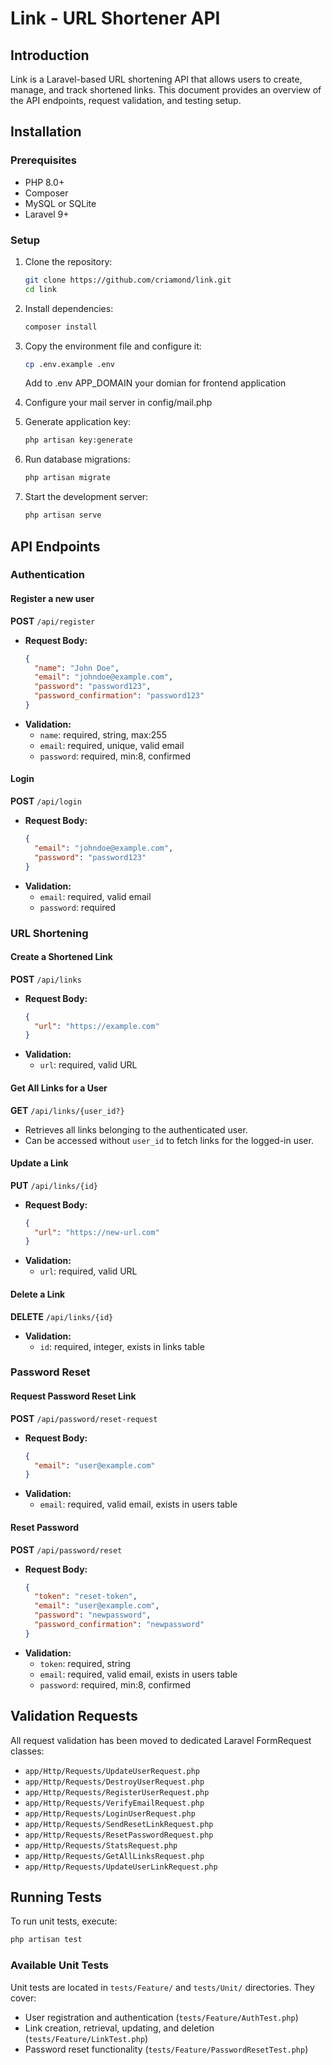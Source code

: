 # Link - URL Shortener API

## Introduction
Link is a Laravel-based URL shortening API that allows users to create, manage, and track shortened links. This document provides an overview of the API endpoints, request validation, and testing setup.

## Installation

### Prerequisites
- PHP 8.0+
- Composer
- MySQL or SQLite
- Laravel 9+

### Setup
1. Clone the repository:
   ```sh
   git clone https://github.com/criamond/link.git
   cd link
   ```
2. Install dependencies:
   ```sh
   composer install
   ```
3. Copy the environment file and configure it:
   ```sh
   cp .env.example .env
   ```
   Add to .env APP_DOMAIN your domian for frontend application

4. Configure your mail server in config/mail.php

5. Generate application key:
   ```sh
   php artisan key:generate
   ```
6. Run database migrations:
   ```sh
   php artisan migrate
   ```
7. Start the development server:
   ```sh
   php artisan serve
   ```

## API Endpoints

### Authentication
#### Register a new user
**POST** `/api/register`
- **Request Body:**
  ```json
  {
    "name": "John Doe",
    "email": "johndoe@example.com",
    "password": "password123",
    "password_confirmation": "password123"
  }
  ```
- **Validation:**
    - `name`: required, string, max:255
    - `email`: required, unique, valid email
    - `password`: required, min:8, confirmed

#### Login
**POST** `/api/login`
- **Request Body:**
  ```json
  {
    "email": "johndoe@example.com",
    "password": "password123"
  }
  ```
- **Validation:**
    - `email`: required, valid email
    - `password`: required

### URL Shortening
#### Create a Shortened Link
**POST** `/api/links`
- **Request Body:**
  ```json
  {
    "url": "https://example.com"
  }
  ```
- **Validation:**
    - `url`: required, valid URL

#### Get All Links for a User
**GET** `/api/links/{user_id?}`
- Retrieves all links belonging to the authenticated user.
- Can be accessed without `user_id` to fetch links for the logged-in user.

#### Update a Link
**PUT** `/api/links/{id}`
- **Request Body:**
  ```json
  {
    "url": "https://new-url.com"
  }
  ```
- **Validation:**
    - `url`: required, valid URL

#### Delete a Link
**DELETE** `/api/links/{id}`
- **Validation:**
    - `id`: required, integer, exists in links table

### Password Reset
#### Request Password Reset Link
**POST** `/api/password/reset-request`
- **Request Body:**
  ```json
  {
    "email": "user@example.com"
  }
  ```
- **Validation:**
    - `email`: required, valid email, exists in users table

#### Reset Password
**POST** `/api/password/reset`
- **Request Body:**
  ```json
  {
    "token": "reset-token",
    "email": "user@example.com",
    "password": "newpassword",
    "password_confirmation": "newpassword"
  }
  ```
- **Validation:**
    - `token`: required, string
    - `email`: required, valid email, exists in users table
    - `password`: required, min:8, confirmed

## Validation Requests
All request validation has been moved to dedicated Laravel FormRequest classes:
- `app/Http/Requests/UpdateUserRequest.php`
- `app/Http/Requests/DestroyUserRequest.php`
- `app/Http/Requests/RegisterUserRequest.php`
- `app/Http/Requests/VerifyEmailRequest.php`
- `app/Http/Requests/LoginUserRequest.php`
- `app/Http/Requests/SendResetLinkRequest.php`
- `app/Http/Requests/ResetPasswordRequest.php`
- `app/Http/Requests/StatsRequest.php`
- `app/Http/Requests/GetAllLinksRequest.php`
- `app/Http/Requests/UpdateUserLinkRequest.php`

## Running Tests
To run unit tests, execute:
```sh
php artisan test
```

### Available Unit Tests
Unit tests are located in `tests/Feature/` and `tests/Unit/` directories. They cover:
- User registration and authentication (`tests/Feature/AuthTest.php`)
- Link creation, retrieval, updating, and deletion (`tests/Feature/LinkTest.php`)
- Password reset functionality (`tests/Feature/PasswordResetTest.php`)


